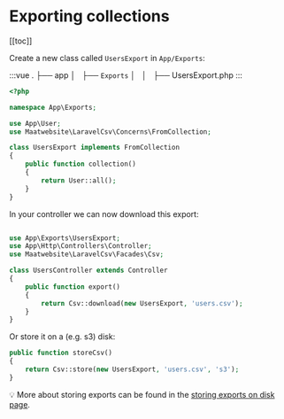 # Exporting collections

[[toc]]

Create a new class called `UsersExport` in `App/Exports`:

:::vue
.
├── app
│   ├── `Exports` 
│   │   ├── UsersExport.php
:::

```php
<?php

namespace App\Exports;

use App\User;
use Maatwebsite\LaravelCsv\Concerns\FromCollection;

class UsersExport implements FromCollection
{
    public function collection()
    {
        return User::all();
    }
}
```

In your controller we can now download this export:

```php

use App\Exports\UsersExport;
use App\Http\Controllers\Controller;
use Maatwebsite\LaravelCsv\Facades\Csv;

class UsersController extends Controller 
{
    public function export() 
    {
        return Csv::download(new UsersExport, 'users.csv');
    }
}
```

Or store it on a (e.g. s3) disk:

```php
public function storeCsv() 
{
    return Csv::store(new UsersExport, 'users.csv', 's3');
}
```

:bulb: More about storing exports can be found in the [storing exports on disk page](/csv/1.0/exports/store.html).
